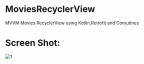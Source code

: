 # MoviesRecyclerView
MVVM Movies RecyclerView  using Kotlin,Retrofit and Coroutines

# Screen Shot:

![1](https://user-images.githubusercontent.com/38455574/88386861-7ea23600-cdc6-11ea-835b-815a8f1039e2.PNG)


